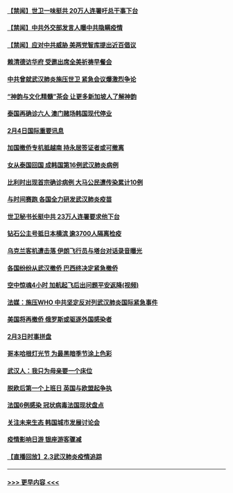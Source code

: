 #### [【禁闻】世卫一味挺共 20万人连署吁总干事下台](../pages/prog202/a102769445.md?t=02051044) 
#### [【禁闻】中共外交部发言人曝中共隐瞒疫情](../pages/prog202/a102769400.md?t=02051044) 
#### [【禁闻】应对中共威胁 美两党智库提出近百倡议](../pages/prog202/a102769357.md?t=02051044) 
#### [赖清德访华府  受邀出席全美祈祷早餐会](../pages/prog202/a102769350.md?t=02051044) 
#### [中共曾就武汉肺炎施压世卫 紧急会议爆激烈争论](../pages/prog202/a102769312.md?t=02051044) 
#### [“神韵与文化精髓”茶会 让更多新加坡人了解神韵](../pages/prog202/a102769286.md?t=02051044) 
#### [泰国再确诊六人 澳门赌场韩国现代停业](../pages/prog202/a102769239.md?t=02051044) 
#### [2月4日国际重要讯息](../pages/prog202/a102768884.md?t=02051044) 
#### [加国撤侨专机抵越南 持永居签证者或可撤离](../pages/prog202/a102768877.md?t=02051044) 
#### [女从泰国回国 成韩国第16例武汉肺炎病例](../pages/prog202/a102768669.md?t=02051044) 
#### [比利时出现首宗确诊病例 大马公民遭传染累计10例](../pages/prog202/a102768824.md?t=02051044) 
#### [与时间赛跑 各国全力研发武汉肺炎疫苗](../pages/prog202/a102768738.md?t=02051044) 
#### [世卫秘书长挺中共 23万人连署要求他下台](../pages/prog202/a102768717.md?t=02051044) 
#### [钻石公主号抵日本横滨 逾3700人隔离检疫](../pages/prog202/a102768714.md?t=02051044) 
#### [乌克兰客机遭击落 伊朗飞行员与塔台对话录音曝光](../pages/prog202/a102768645.md?t=02051044) 
#### [各国纷纷从武汉撤侨 巴西终决定紧急撤侨](../pages/prog202/a102768630.md?t=02051044) 
#### [空中惊魂4小时 加航起飞后出问题平安返降(视频)](../pages/prog202/a102768601.md?t=02051044) 
#### [法媒：施压WHO 中共坚定反对列武汉肺炎国际紧急事件](../pages/prog202/a102768584.md?t=02051044) 
#### [美国将再撤侨 俄罗斯或驱逐外国感染者](../pages/prog202/a102768247.md?t=02051044) 
#### [2月3日时事拼盘](../pages/prog202/a102768402.md?t=02051044) 
#### [哥本哈根灯光节 为最黑暗季节涂上色彩](../pages/prog202/a102768369.md?t=02051044) 
#### [武汉人：我只为母亲要一个床位](../pages/prog202/a102768250.md?t=02051044) 
#### [脱欧后第一个上班日 英国与欧盟起争执](../pages/prog202/a102768252.md?t=02051044) 
#### [法国6例感染 冠状病毒法国现状盘点](../pages/prog202/a102768157.md?t=02051044) 
#### [关注未来生态 韩国城市发展讨论会](../pages/prog202/a102768153.md?t=02051044) 
#### [疫情影响日游 银座游客骤减](../pages/prog202/a102768160.md?t=02051044) 
#### [【直播回放】2.3武汉肺炎疫情追踪](../pages/prog202/a102768128.md?t=02051044) 

----
#### [ >>> 更早内容 <<< ](../indexes/prog202-earlier.md)
